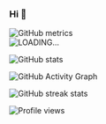 ### Hi 👋
![GitHub metrics](https://metrics.lecoq.io/iamfutureflash)  
<img src="https://source.unsplash.com/1600x900/?git,github" class="" alt="LOADING...">
<!--
**iamfutureflash/iamfutureflash** is a ✨ _special_ ✨ repository because its `README.md` (this file) appears on your GitHub profile.

Here are some ideas to get you started:

- 🔭 I’m currently working on ...
- 🌱 I’m currently learning ...
- 👯 I’m looking to collaborate on ...
- 🤔 I’m looking for help with ...
- 💬 Ask me about ...
- 📫 How to reach me: ...
- 😄 Pronouns: ...
- ⚡ Fun fact: ...
-->

![GitHub stats](https://github-readme-stats.vercel.app/api?username=iamfutureflash&show_icons=true)  

![GitHub Activity Graph](https://activity-graph.herokuapp.com/graph?username=iamfutureflash)  



![GitHub streak stats](https://github-readme-streak-stats.herokuapp.com/?user=iamfutureflash)  

![Profile views](https://gpvc.arturio.dev/iamfutureflash)  

